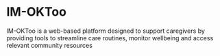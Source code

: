 # IM-OKToo
IM-OKToo is a web-based platform designed to support caregivers by providing tools to streamline care routines, monitor wellbeing and access relevant community resources
